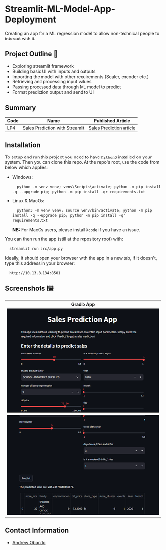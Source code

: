 # Streamlit-ML-Model-App-Deployment
Creating an app for a ML regression model to allow non-technical people to interact with it.

## Project Outline 📄
- Exploring streamlit framework
- Building basic UI with inputs and outputs
- Importing the model with other requirements (Scaler, encoder etc.)
- Retrieving and processing input values
- Passing processed data through ML model to predict
- Format prediction output and send to UI

## Summary

| Code      | Name        | Published Article |
|-----------|-------------|:-------------:|
| LP4 | Sales Prediction with Streamlit |  [Sales Prediction article]() |


## Installation

To setup and run this project you need to have [`Python3`](https://www.python.org/) installed on your system. Then you can clone this repo. At the repo's root, use the code from below which applies:

- Windows:

        python -m venv venv; venv\Scripts\activate; python -m pip install -q --upgrade pip; python -m pip install -qr requirements.txt  

- Linux & MacOs:

        python3 -m venv venv; source venv/bin/activate; python -m pip install -q --upgrade pip; python -m pip install -qr requirements.txt  

    **NB:** For MacOs users, please install `Xcode` if you have an issue.

You can then run the app (still at the repository root) with:

      streamlit run src/app.py

Ideally, it should open your browser with the app in a new tab, if it doesn't, type this address in your browser:

      http://10.13.8.134:8501

## Screenshots 🖼️

<table>
    <tr>
        <th> Gradio App </th>
    </tr>
    <tr>
        <td><img src="screenshots\Screenshot 1.png"/></td>
    </tr>
    <tr>
        <td><img src="screenshots\Screenshot 2.png"/></td>
    </tr>
</table>

## Contact Information

- [Andrew Obando](https://www.linkedin.com/in/andrewobando/)
